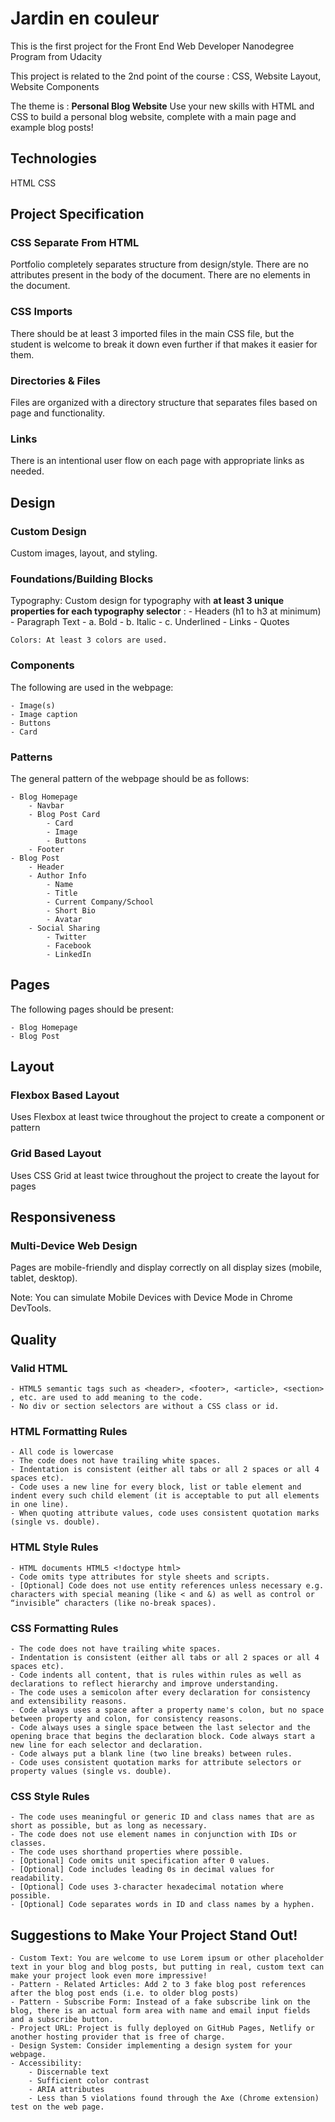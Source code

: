 # Jardin en couleur

This is the first project for the Front End Web Developer Nanodegree Program from Udacity

This project is related to the 2nd point of the course : CSS, Website Layout, Website Components

The theme is : **Personal Blog Website**
Use your new skills with HTML and CSS to build a personal blog website, complete with a main page and example blog posts!

## Technologies

HTML
CSS

## Project Specification

### CSS Separate From HTML
Portfolio completely separates structure from design/style.
There are no attributes present in the body of the document.
There are no elements in the document.

### CSS Imports
There should be at least 3 imported files in the main CSS file, but the student is welcome to break it down even further if that makes it easier for them.

### Directories & Files

Files are organized with a directory structure that separates files based on page and functionality.

### Links
There is an intentional user flow on each page with appropriate links as needed.

## Design

### Custom Design
Custom images, layout, and styling.

### Foundations/Building Blocks

  Typography: Custom design for typography with **at least 3 unique properties for each typography selector** :
        - Headers (h1 to h3 at minimum)
        - Paragraph Text
        - a. Bold
        - b. Italic
        - c. Underlined
        - Links
        - Quotes

    Colors: At least 3 colors are used.

### Components

The following are used in the webpage:

    - Image(s)
    - Image caption
    - Buttons
    - Card

### Patterns

The general pattern of the webpage should be as follows:

    - Blog Homepage
        - Navbar
        - Blog Post Card
            - Card
            - Image
            - Buttons
        - Footer
    - Blog Post
        - Header
        - Author Info
            - Name
            - Title
            - Current Company/School
            - Short Bio
            - Avatar
        - Social Sharing
            - Twitter
            - Facebook
            - LinkedIn

## Pages

The following pages should be present:

    - Blog Homepage
    - Blog Post

## Layout

### Flexbox Based Layout

Uses Flexbox at least twice throughout the project to create a component or pattern

### Grid Based Layout

Uses CSS Grid at least twice throughout the project to create the layout for pages

## Responsiveness

### Multi-Device Web Design

Pages are mobile-friendly and display correctly on all display sizes (mobile, tablet, desktop).

Note: You can simulate Mobile Devices with Device Mode in Chrome DevTools.

## Quality

### Valid HTML

    - HTML5 semantic tags such as <header>, <footer>, <article>, <section> , etc. are used to add meaning to the code.
    - No div or section selectors are without a CSS class or id.

### HTML Formatting Rules

    - All code is lowercase
    - The code does not have trailing white spaces.
    - Indentation is consistent (either all tabs or all 2 spaces or all 4 spaces etc).
    - Code uses a new line for every block, list or table element and indent every such child element (it is acceptable to put all elements in one line).
    - When quoting attribute values, code uses consistent quotation marks (single vs. double).

### HTML Style Rules


    - HTML documents HTML5 <!doctype html>
    - Code omits type attributes for style sheets and scripts.
    - [Optional] Code does not use entity references unless necessary e.g. characters with special meaning (like < and &) as well as control or “invisible” characters (like no-break spaces).

### CSS Formatting Rules


    - The code does not have trailing white spaces.
    - Indentation is consistent (either all tabs or all 2 spaces or all 4 spaces etc).
    - Code indents all content, that is rules within rules as well as declarations to reflect hierarchy and improve understanding.
    - The code uses a semicolon after every declaration for consistency and extensibility reasons.
    - Code always uses a space after a property name's colon, but no space between property and colon, for consistency reasons.
    - Code always uses a single space between the last selector and the opening brace that begins the declaration block. Code always start a new line for each selector and declaration.
    - Code always put a blank line (two line breaks) between rules.
    - Code uses consistent quotation marks for attribute selectors or property values (single vs. double).

### CSS Style Rules


    - The code uses meaningful or generic ID and class names that are as short as possible, but as long as necessary.
    - The code does not use element names in conjunction with IDs or classes.
    - The code uses shorthand properties where possible.
    - [Optional] Code omits unit specification after 0 values.
    - [Optional] Code includes leading 0s in decimal values for readability.
    - [Optional] Code uses 3-character hexadecimal notation where possible.
    - [Optional] Code separates words in ID and class names by a hyphen.

## Suggestions to Make Your Project Stand Out!

    - Custom Text: You are welcome to use Lorem ipsum or other placeholder text in your blog and blog posts, but putting in real, custom text can make your project look even more impressive!
    - Pattern - Related Articles: Add 2 to 3 fake blog post references after the blog post ends (i.e. to older blog posts)
    - Pattern - Subscribe Form: Instead of a fake subscribe link on the blog, there is an actual form area with name and email input fields and a subscribe button.
    - Project URL: Project is fully deployed on GitHub Pages, Netlify or another hosting provider that is free of charge.
    - Design System: Consider implementing a design system for your webpage.
    - Accessibility:
        - Discernable text
        - Sufficient color contrast
        - ARIA attributes
        - Less than 5 violations found through the Axe (Chrome extension) test on the web page.
